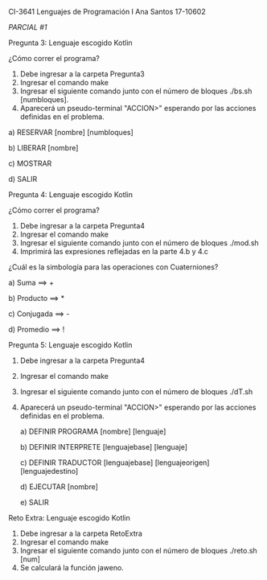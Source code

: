 CI-3641 Lenguajes de Programación I
Ana Santos 17-10602

   *_PARCIAL #1_*

Pregunta 3: Lenguaje escogido Kotlin

¿Cómo correr el programa?

1) Debe ingresar a la carpeta Pregunta3
2) Ingresar el comando make
3) Ingresar el siguiente comando junto con el número de bloques ./bs.sh [numbloques].
4) Aparecerá un pseudo-terminal "ACCION>" esperando por las acciones definidas en el problema.

  a) RESERVAR [nombre] [numbloques]

  b) LIBERAR [nombre]

  c) MOSTRAR

  d) SALIR

Pregunta 4: Lenguaje escogido Kotlin

¿Cómo correr el programa?

1) Debe ingresar a la carpeta Pregunta4
2) Ingresar el comando make
3) Ingresar el siguiente comando junto con el número de bloques ./mod.sh
4) Imprimirá las expresiones reflejadas en la parte 4.b y 4.c

¿Cuál es la simbología para las operaciones con Cuaterniones?

a) Suma ==> +

b) Producto ==> *

c) Conjugada ==> -

d) Promedio ==> ! 

Pregunta 5: Lenguaje escogido Kotlin

1) Debe ingresar a la carpeta Pregunta4
2) Ingresar el comando make
3) Ingresar el siguiente comando junto con el número de bloques ./dT.sh
4) Aparecerá un pseudo-terminal "ACCION>" esperando por las acciones definidas en el problema.

    a) DEFINIR PROGRAMA [nombre] [lenguaje]
    
    b) DEFINIR INTERPRETE [lenguajebase] [lenguaje]
    
    c) DEFINIR TRADUCTOR [lenguajebase] [lenguajeorigen] [lenguajedestino]
    
    d) EJECUTAR [nombre]
    
    e) SALIR
    
Reto Extra: Lenguaje escogido Kotlin  

1) Debe ingresar a la carpeta RetoExtra
2) Ingresar el comando make
3) Ingresar el siguiente comando junto con el número de bloques ./reto.sh [num]
4) Se calculará la función jaweno.
